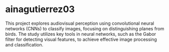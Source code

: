 # ainagutierrez03
This project explores audiovisual perception using convolutional neural networks (CNNs) to classify images, focusing on distinguishing planes from birds. The study utilizes key tools in neural networks, such as the Gabor filter for detecting visual features, to achieve effective image processing and classification. 

